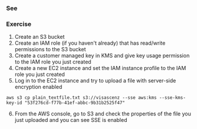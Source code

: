 ### See

### Exercise
1. Create an S3 bucket
2. Create an IAM role (if you haven't already) that has read/write permissions to the S3 bucket
3. Create a customer managed key in KMS and give key usage permission to the IAM role you just created
4. Create a new EC2 instance and set the IAM instance profile to the IAM role you just created
5. Log in to the EC2 instance and try to upload a file with server-side encryption enabled
```
aws s3 cp plain_textfile.txt s3://visascenz --sse aws:kms --sse-kms-key-id "53f276cd-f77b-41ef-abbc-9b31b2525f47"
```
6. From the AWS console, go to S3 and check the properties of the file you just uploaded and you can see SSE is enabled

